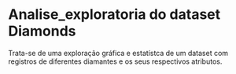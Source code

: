 # Analise_exploratoria do dataset Diamonds

Trata-se de uma exploração gráfica e estatístca de um dataset com registros de diferentes diamantes e os seus respectivos atributos.  
